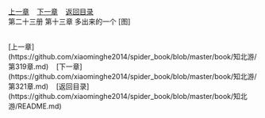 
[上一章](https://github.com/xiaominghe2014/spider_book/blob/master/book/知北游/第319章.md)&nbsp;&nbsp;&nbsp;&nbsp;[下一章](https://github.com/xiaominghe2014/spider_book/blob/master/book/知北游/第321章.md)&nbsp;&nbsp;&nbsp;&nbsp;[返回目录](https://github.com/xiaominghe2014/spider_book/blob/master/book/知北游/README.md)
<br /> 第二十三册 第十三章 多出来的一个 [图]<br />
    
  <br />
[上一章](https://github.com/xiaominghe2014/spider_book/blob/master/book/知北游/第319章.md)&nbsp;&nbsp;&nbsp;&nbsp;[下一章](https://github.com/xiaominghe2014/spider_book/blob/master/book/知北游/第321章.md)&nbsp;&nbsp;&nbsp;&nbsp;[返回目录](https://github.com/xiaominghe2014/spider_book/blob/master/book/知北游/README.md)
